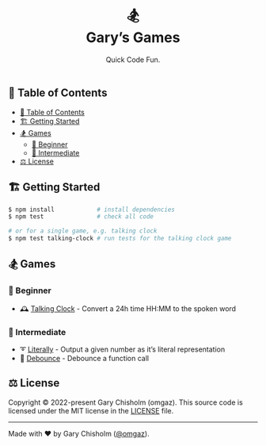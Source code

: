 <h1 align=center>
  🏂<br>
  Gary’s Games
</h1>

<p align=center>Quick Code Fun.<br><br></p>

## 📖 Table of Contents

- [📖 Table of Contents](#-table-of-contents)
- [🏗 Getting Started](#-getting-started)
- [🏂 Games](#-games)
  - [🐤 Beginner](#-beginner)
  - [🦊 Intermediate](#-intermediate)
- [⚖️ License](#️-license)

## 🏗 Getting Started

```sh
$ npm install            # install dependencies
$ npm test               # check all code

# or for a single game, e.g. talking clock
$ npm test talking-clock # run tests for the talking clock game
```

## 🏂 Games

### 🐤 Beginner

- 🕰 [Talking Clock](games/talking-clock/README.md) - Convert a 24h time HH:MM to the spoken word

### 🦊 Intermediate

- ➰ [Literally](games/literally/README.md) - Output a given number as it’s literal representation
- 🏀 [Debounce](games/debounce/README.md) - Debounce a function call

## ⚖️ License

Copyright © 2022-present Gary Chisholm (omgaz). This source code is licensed under the MIT license in the
[LICENSE](https://github.com/omgaz/garys-games/blob/master/LICENSE.md) file.

---

Made with ♥ by Gary Chisholm ([@omgaz](https://github.com/omgaz)).
